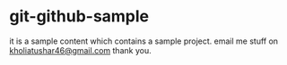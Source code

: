 # git-github-sample
it is a sample content which contains a sample project.
email me stuff on kholiatushar46@gmail.com
thank you.
